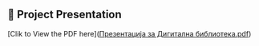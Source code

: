 ## 📄 Project Presentation
[Clik to View the PDF here]([Презентација за Дигитална библиотека.pdf](https://github.com/user-attachments/files/19593305/default.pdf))


